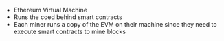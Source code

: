 - Ethereum Virtual Machine
- Runs the coed behind smart contracts
- Each miner runs a copy of the EVM on their machine since they need to execute smart contracts to mine blocks